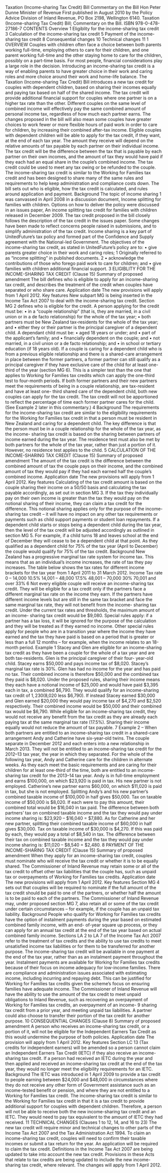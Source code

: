 Taxation (Income-sharing Tax Credit) Bill Commentary on the Bill Hon Peter Dunne Minister of Revenue First published in August 2010 by the Policy Advice Division of Inland Revenue, PO Box 2198, Wellington 6140. Taxation (Income-sharing Tax Credit) Bill; Commentary on the Bill. ISBN 978-0-478-27186-7 CONTENTS Overview 1 Eligiblity for the income-sharing tax credit 3 Calculation of the income-sharing tax credit 5 Payment of the income-sharing tax credit 8 Consequential changes 10 Technical changes 11 1 OVERVIEW Couples with children often face a choice between both parents working full-time, employing others to care for their children, and one parent working full-time and the other staying home to care for the children, possibly on a part-time basis. For most people, financial considerations play a large role in the decision. Introducing an income-sharing tax credit is a way of enabling parents to have greater choice in their work and caring roles and more choice around their work and home-life balance. The Taxation (Income-sharing Tax Credit) Bill introduces a new tax credit for couples with dependent children, based on sharing their incomes equally and paying tax based on half of the shared income. The tax credit will provide additional financial support for couples where one partner is on a higher tax rate than the other. Different couples on the same level of combined income will effectively pay the same combined amount of personal income tax, regardless of how much each partner earns. The changes proposed in the bill will also mean some couples have greater choices to work fewer or more flexible hours of paid work in order to care for children, by increasing their combined after-tax income. Eligible couples with dependent children will be able to apply for the tax credit, if they want, at the end of each tax year. The amount they receive will depend on the relative amounts of tax payable by each partner on their individual income. The tax credit will be the difference between the tax that is payable by each partner on their own incomes, and the amount of tax they would have paid if they each had an equal share in the couple’s combined income. The tax credit could be used to meet any tax owing or be refunded to the couple. The income-sharing tax credit is similar to the Working for Families tax credit and has been designed to share many of the same rules and requirements to help keep administration and compliance costs down. The bill sets out who is eligible, how the tax credit is calculated, and rules around application and payment. Background The topic of income sharing 1 was canvassed in April 2008 in a discussion document, Income splitting for families with children. Options on how to deliver the policy were discussed in an issues paper, An income splitting tax credit for families with children released in December 2009. The tax credit proposed in the bill closely follows the description of the tax credit in the issues paper. Some changes have been made to reflect concerns people raised in submissions, and to simplify administration of the tax credit. Income sharing is a key part of UnitedFuture’s tax policy and formed part of the Confidence and Supply agreement with the National-led Government. The objectives of the income-sharing tax credit, as stated in UnitedFuture’s policy are to: • give parents greater choice in their work and caring roles; 1 Originally referred to as “income splitting” in published documents. 2 • acknowledge the contributions of those who forego paid work to care for children; and • give families with children additional financial support. 3 ELIGIBLITY FOR THE INCOME-SHARING TAX CREDIT (Clause 15) Summary of proposed amendment The bill defines who is eligible to apply for an income-sharing tax credit, and describes the treatment of the credit when couples have separated or who share care. Application date The new provisions will apply from 1 April 2012. Key features New subpart MG is being inserted in the Income Tax Act 2007 to deal with the income-sharing tax credit. Section MG 2 defines who is eligible for the credit. A person applying for the credit must be: • in a “couple relationship” (that is, they are married, in a civil union or in a de facto relationship) for the whole of the tax year; • both partners must be New Zealand tax-residents for the whole of the tax year; and • either they or their partner is the principal caregiver of a dependent child. A dependant child must be: • aged 18 years or under; and • part of the applicant’s family; and • financially dependent on the couple; and • not married, in a civil union or a de facto relationship; and • in school or tertiary education (if 18 years old). If a couple is caring for a dependent child who is from a previous eligible relationship and there is a shared-care arrangement in place between the former partners, a former partner can still qualify as a principal caregiver if they have exclusive care of the child for at least one-third of the year (section MG 6). This is a simpler test than the one that applies to Working for Families tax credits which can apply the one-third test to four-month periods. If both former partners and their new partners meet the requirements of being in a couple relationship, are tax-resident and have at least one- third shared care of the dependent child, both new couples can apply for the tax credit. The tax credit will not be apportioned to reflect the percentage of time each former partner cares for the child. (See Example 2 later in this commentary.) 4 Background The requirements for the income-sharing tax credit are similar to the eligibility requirements for the Working for Families tax credit in that a person must be resident in New Zealand and caring for a dependent child. The key difference is that the person must be in a couple relationship for the whole of the tax year, as the income- sharing tax credit is based on the sharing between partners of income earned during the tax year. The residence test must also be met by both partners for the whole of the tax year, rather than just a portion of it. However, no residence test applies to the child. 5 CALCULATION OF THE INCOME-SHARING TAX CREDIT (Clause 15) Summary of proposed amendment The amount of the tax credit is the difference between the combined amount of tax the couple pays on their income, and the combined amount of tax they would pay if they had each earned half the couple’s combined income. Application date The new provisions will apply from 1 April 2012. Key features Calculating of the tax credit amount is based on the couple sharing their income on a 50/50 basis and calculating the tax payable accordingly, as set out in section MG 3. If the tax they individually pay on their own income is greater than the tax they would pay on the notional sharing of their income, they can claim a tax credit for the difference. This notional sharing applies only for the purpose of the income-sharing tax credit – it will have no impact on any other tax requirements or payments such as child support payments or student loan repayments. If a dependent child starts or stops being a dependent child during the tax year, then the level of the tax credit will be adjusted accordingly as outlined in section MG 5. For example, if a child turns 18 and leaves school at the end of December they will cease to be a dependent child at that point. As they qualified as a dependent child for 75% of the tax year (April to December) the couple would qualify for 75% of the tax credit. Background New Zealand has a progressive marginal tax rate system for income tax. This means that as an individual’s income increases, the rate of tax they pay increases. The table below shows the tax rates for different income brackets for the tax year from 1 April 2011 to 31 March 2012. Income Tax rate 0 – 14,000 10.5% 14,001 – 48,000 17.5% 48,001 – 70,000 30% 70,001 and over 33% 6 Not every eligible couple will receive an income-sharing tax credit. They will be eligible for a tax credit only if the partners face a different marginal tax rate on the income they earn. If the partners have different income levels but are still in the same tax bracket and face the same marginal tax rate, they will not benefit from the income- sharing tax credit. Under the current tax rates and thresholds, the maximum amount of an income- sharing tax credit would be $9,080. Special rules apply: if a partner has a tax loss, it will be ignored for the purpose of the calculation and they will be treated as if they earned no income. Other special rules apply for people who are in a transition year where the income they have earned and the tax they have paid is based on a period that is greater or less than a full 12 months – for example, when the income relates to an 18-month period. Example 1 Stacey and Glen are eligible for an income-sharing tax credit as they have been a couple for the whole of a tax year and are both tax-residents. Glen is the principal caregiver of their four- year-old child. Stacey earns $50,000 and pays income tax of $8,020. Stacey’s marginal tax rate is 30%. Glen has had no income for the year and has paid no tax. Their combined income is therefore $50,000 and the combined tax they paid is $8,020. Under the proposed rules, sharing their income means they each have a notional income of $25,000 and would have paid $3,395 each in tax, a combined $6,790. They would qualify for an income-sharing tax credit of $1,230 ($8,020 less $6,790). If instead Stacey earned $30,000 and Glen earned $20,000 they would pay income tax of $4,270 and $2,520 respectively. Their combined income would be $50,000 and their combined tax would be $6,790. While eligible for an income-sharing tax credit, they would not receive any benefit from the tax credit as they are already each paying tax at the same marginal tax rate (17.5%). Sharing their income equally would not reduce the amount of tax payable. 7 Example 2 – When both partners are entitled to an income-sharing tax credit in a shared-care arrangement Andy and Catherine have six-year-old twins. The couple separate in December 2012 and each enters into a new relationship in March 2013. They will not be entitled to an income-sharing tax credit for the 2012–13 tax year, the year in which they separated. For the whole of the following tax year, Andy and Catherine care for the children in alternate weeks. As they each meet the basic requirements and are caring for their children for at least one-third of the time, both are entitled to an income-sharing tax credit for the 2013–14 tax year. Andy is in full-time employment and earns $100,000, on which $23,920 is paid in tax. His new partner is not employed. Catherine’s new partner earns $60,000, on which $11,020 is paid in tax, but she is not employed. Splitting Andy’s and his new partner’s combined taxable income of $100,000 in half gives $50,000. Tax on taxable income of $50,000 is $8,020. If each were to pay this amount, their combined total would be $16,040 in tax paid. The difference between both partners’ tax on combined taxable income and the tax they would pay under income sharing is: $23,920 – $16,040 = $7,880. As for Catherine and her new partner, splitting their combined taxable income of $60,000 in half gives $30,000. Tax on taxable income of $30,000 is $4,270. If this was paid by each, they would pay a total of $8,540 in tax. The difference between their tax on combined taxable income and the tax they would pay under income sharing is: $11,020 – $8,540 = $2,480. 8 PAYMENT OF THE INCOME-SHARING TAX CREDIT (Clause 15) Summary of proposed amendment When they apply for an income-sharing tax credit, couples must nominate who will receive the tax credit or whether it is to be equally shared. The Commissioner of Inland Revenue may retain some or all of the tax credit to offset other tax liabilities that the couple has, such as unpaid tax or overpayments of Working for Families tax credits. Application date The new provisions will apply from 1 April 2012. Key features Section MG 4 sets out that couples will be required to nominate if the full amount of the tax credit should be paid to one of the partners, or whether half the amount is to be paid to each of the partners. The Commissioner of Inland Revenue may, under proposed section MG 7, also retain all or some of the tax credit under certain circumstances – for example, if the couple has an unpaid tax liability. Background People who qualify for Working for Families tax credits have the option of instalment payments during the year based on estimated combined family income, with an end- of-year square up process, or they can apply for an annual tax credit at the end of the tax year based on actual combined family income. Sections LA 2 to LA 7 of the Income Tax Act 2007 refer to the treatment of tax credits and the ability to use tax credits to meet unsatisfied income tax liabilities or for them to be transferred for another purpose. The income-sharing tax credit will be available in one payment at the end of the tax year, rather than as an instalment payment throughout the year. Instalment payments are available for Working for Families tax credits because of their focus on income adequacy for low-income families. There are compliance and administration issues associated with estimating income, including incurring and repaying debt. This can be justified for Working for Families tax credits given the scheme’s focus on ensuring families have adequate income. The Commissioner of Inland Revenue will have the ability to use the amount of the tax credit to meet unpaid obligations to Inland Revenue, such as recovering an overpayment of Working for Families tax credits, an overpayment of an income- 9 sharing tax credit from a prior year, and meeting unpaid tax liabilities. A partner could also choose to transfer their portion of the tax credit for another purpose. 10 CONSEQUENTIAL CHANGES (Clause 8) Summary of proposed amendment A person who receives an income-sharing tax credit, or a portion of it, will not be eligible for the Independent Earners Tax Credit as this would undermine the purpose of both policies. Application date The provision will apply from 1 April 2012. Key features Section LC 13 (Tax credits for independent earners) will be amended so a person cannot claim an Independent Earners Tax Credit (IETC) if they also receive an income-sharing tax credit. If a person had received an IETC during the year and then applied and received an income-sharing tax credit at the end of the tax year, they would no longer meet the eligibility requirements for an IETC. Background The IETC was introduced in 1 April 2009 to provide a tax credit to people earning between $24,000 and $48,000 in circumstances where they do not receive any other form of Government assistance such as an income-tested benefit or pension, and where they are not entitled to a Working for Families tax credit. The income-sharing tax credit is similar to the Working for Families tax credit in that it is a tax credit to provide additional support for couples with dependent children. Therefore, a person will not be able to receive both the new income-sharing tax credit and an IETC. They would need to pay tax equivalent to the amount of IETC they had received. 11 TECHNICAL CHANGES (Clauses 1 to 12, 14, and 16 to 23) The new tax credit will require minor and technical changes to other parts of the Income Tax Act 2007 and the Tax Administration Act 1994. To claim an income-sharing tax credit, couples will need to confirm their taxable incomes or submit a tax return for the year. An application will be required to claim the tax credit. Definitions in the Income Tax Act 2007 are being updated to take into account the new tax credit. Provisions in these Acts that relate to tax credits are being updated to include the new income-sharing tax credit, where relevant. The changes will apply from 1 April 2012.